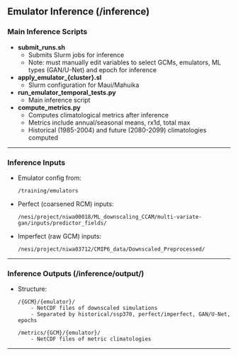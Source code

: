 ## Emulator Inference (/inference)

### Main Inference Scripts

* **submit\_runs.sh**
  * Submits Slurm jobs for inference
  * Note: must manually edit variables to select GCMs, emulators, ML types (GAN/U-Net) and epoch for inference
* **apply\_emulator\_{cluster}.sl**
  * Slurm configuration for Maui/Mahuika
* **run\_emulator\_temporal\_tests.py**
  * Main inference script
* **compute\_metrics.py**
  * Computes climatological metrics after inference
  * Metrics include annual/seasonal means, rx1d, total max
  * Historical (1985-2004) and future (2080-2099) climatologies computed

---

### Inference Inputs

* Emulator config from:
  ```
  /training/emulators
  ```
* Perfect (coarsened RCM) inputs:
  ```
  /nesi/project/niwa00018/ML_downscaling_CCAM/multi-variate-gan/inputs/predictor_fields/
  ```
* Imperfect (raw GCM) inputs:
  ```
  /nesi/project/niwa03712/CMIP6_data/Downscaled_Preprocessed/
  ```

---

### Inference Outputs (/inference/output/)

* Structure:
  ```
  /{GCM}/{emulator}/
      - NetCDF files of downscaled simulations
      - Separated by historical/ssp370, perfect/imperfect, GAN/U-Net, epochs

  /metrics/{GCM}/{emulator}/
      - NetCDF files of metric climatologies
  ```

---
